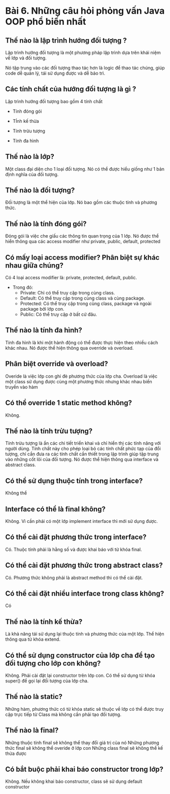# Bài 6. Những câu hỏi phỏng vấn Java OOP phổ biến nhất


## Thế nào là lập trình hướng đối tượng ?

Lập trình hướng đối tượng là một phương pháp lập trình dựa trên khái niệm về lớp và đối tượng. 

Nó tập trung vào các đối tượng thao tác hơn là logic để thao tác chúng, giúp code dễ quản lý, tái sử dụng được và dễ bảo trì.


## Các tính chất của hướng đối tượng là gì ?
Lập trình hướng đối tượng bao gồm 4 tính chất

- Tính đóng gói

- TÍnh kế thừa

- Tính trừu tượng

- Tính đa hình

## Thế nào là lớp?

Một class đại diện cho 1 loại đối tượng. Nó có thể được hiểu giống như 1 bản định nghĩa của đối tượng.
## Thế nào là đối tượng?

Đối tượng là một thể hiện của lớp. Nó bao gồm các thuộc tính và phương thức.
## Thế nào là tính đóng gói?

Đóng gói là việc che giấu các thông tin quan trọng của 1 lớp. Nó được thể hiển thông qua các access modifier như private, public, default, protected
## Có mấy loại access modifier? Phân biệt sự khác nhau giữa chúng?

Có 4 loại access modifier là: private, protected, default, public. 

- Trong đó:
  - Private: Chỉ có thể truy cập trong cùng class.
  - Default: Có thể truy cập trong cùng class và cùng package.
  - Protected: Có thể truy cập trong cùng class, package và ngoài package bởi lớp con.
  - Public: Có thể truy cập ở bất cứ đâu.
## Thế nào là tính đa hình?

Tính đa hình là khi một hành động có thể được thực hiện theo nhiều cách khác nhau. Nó được thể hiện thông qua override và overload.
## Phân biệt override và overload?

Overide là việc lớp con ghi đè phương thức của lớp cha. Overload là việc một class sử dụng được cùng một phương thức nhưng khác nhau biến truyền vào hàm
## Có thể override 1 static method không?

Không.
## Thế nào là tính trừu tượng?

Tính trừu tượng là ẩn các chi tiết triển khai và chỉ hiển thị các tính năng với người dùng. Tính chất này cho phép loại bỏ các tính chất phức tạp của đổi tượng, chỉ cần đưa ra các tính chất cần thiết trong lập trình giúp tập trung vào những cốt lõi của đối tượng. Nó được thể hiện thông qua interface và abstract class.

## Có thể sử dụng thuộc tính trong interface?

Không thể
## Interface có thể là final không?
Không. Vì cần phải có một lớp implement interface thì mới sử dụng được.

## Có thể cài đặt phương thức trong interface?
Có. Thuộc tính phải là hằng số và được khai báo với từ khóa final.

## Có thể cài đặt phương thức trong abstract class?
Có. Phương thức không phải là abstract method thì có thể cài đặt.

## Có thể cài đặt nhiều interface trong class không?
Có
## Thế nào là tính kế thừa?

Là khả năng tái sử dụng lại thuộc tính và phương thức của một lớp. Thể hiện thông qua từ khóa extend.
## Có thể sử dụng constructor của lớp cha để tạo đối tượng cho lớp con không?
Không. Phải cài đặt lại constructor trên lớp con. Có thể sử dụng từ khóa super() để gọi lại đối tượng của lớp cha.
## Thế nào là static?

Những hàm, phương thức có từ khóa static sẽ thuộc về lớp có thể được truy cập trực tiếp từ Class mà không cần phải tạo đối tượng.
## Thế nào là final?

Những thuộc tính final sẽ không thể thay đổi giá trị của nó Những phương thức final sẽ không thể overide ở lớp con Những class final sẽ không thể kế thừa được

## Có bắt buộc phải khai báo constructor trong lớp?
Không. Nếu không khai báo constructor, class sẽ sử dụng default constructor

